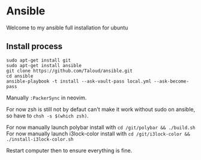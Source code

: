# Ansible
Welcome to my ansible full installation for ubuntu

## Install process
```
sudo apt-get install git
sudo apt-get install ansible
git clone https://github.com/Taloud/ansible.git
cd ansible
ansible-playbook -t install --ask-vault-pass local.yml --ask-become-pass
```

Manually `:PackerSync` in neovim.

For now zsh is still not by defaut can't make it work without sudo on ansible, so have to `chsh -s $(which zsh)`.

For now manually launch polybar install with `cd /git/polybar && ./build.sh`
For now manually launch i3lock-color install with `cd /git/i3lock-color && ./install-i3lock-color.sh`

Restart computer then to ensure everything is fine.
